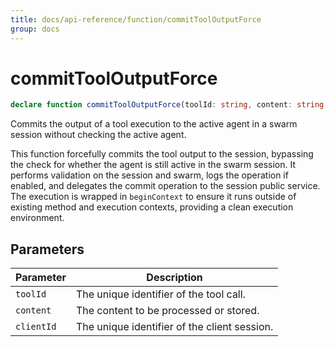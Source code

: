```yaml
---
title: docs/api-reference/function/commitToolOutputForce
group: docs
---
```


# commitToolOutputForce

```ts
declare function commitToolOutputForce(toolId: string, content: string, clientId: string): Promise<void>;
```

Commits the output of a tool execution to the active agent in a swarm session without checking the active agent.

This function forcefully commits the tool output to the session, bypassing the check for whether the agent is still active in the swarm session.
It performs validation on the session and swarm, logs the operation if enabled, and delegates the commit operation to the session public service.
The execution is wrapped in `beginContext` to ensure it runs outside of existing method and execution contexts, providing a clean execution environment.

## Parameters

| Parameter | Description |
|-----------|-------------|
| `toolId` | The unique identifier of the tool call. |
| `content` | The content to be processed or stored. |
| `clientId` | The unique identifier of the client session. |
